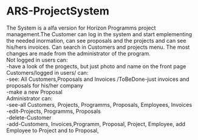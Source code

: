 # ARS-ProjectSystem
The System is a alfa version  for Horizon Programms project management.The Customer can log in the system and start emplementing the needed inormation, can see  proposals and the projects and can see his/hers invoices. Can search in Customers and projects menu. The most changes are made from the administrator of the program.<br/>
Not logged in users can:<br/>
-have a look of the progects, but just photo and name on the front page<br/>
Customers/logged in users/ can:<br/>
-see: All Customers,Proposals and Invoices /ToBeDone-just invoices and proposals for his/her company<br/>
-make a new Proposal<br/>
Administrator can:<br/>
-see-all Customers, Projects, Programms, Proposals, Employees, Invoices<br/>
-edit-Projects, Programms, Proposals<br/>
-delete-Customer<br/>
-add-Customers, Invoices,Programm, Proposal, Project, Employee, add Employee to Project and to Proposal,<br/>